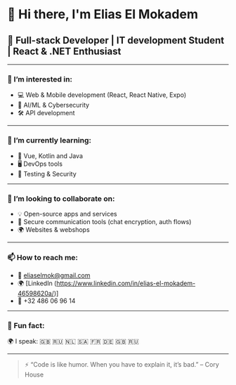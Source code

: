 # 👋 Hi there, I'm Elias El Mokadem

## 🚀 Full-stack Developer | IT development Student | React & .NET Enthusiast

---

### 👀 I’m interested in:
- 💻 Web & Mobile development (React, React Native, Expo)
- 🧠 AI/ML & Cybersecurity
- 🛠️ API development

---

### 🌱 I’m currently learning:
- 🧾 Vue, Kotlin and Java
- 🖥️ DevOps tools
- 🧪 Testing & Security 

---

### 🤝 I’m looking to collaborate on:
- 💡 Open-source apps and services
- 🔐 Secure communication tools (chat encryption, auth flows)
- 🌍 Websites & webshops

---

### 📫 How to reach me:
- 📧 eliaselmok@gmail.com
- 🌍 [LinkedIn (https://www.linkedin.com/in/elias-el-mokadem-46598620a/)]
- 📱 +32 486 06 96 14

---

### 🎯 Fun fact:
🌍 I speak: 🇬🇧 🇷🇺 🇳🇱 🇸🇦 🇫🇷 🇩🇪 🇬🇧 🇷🇺

---

> ⚡ “Code is like humor. When you have to explain it, it’s bad.” – Cory House
